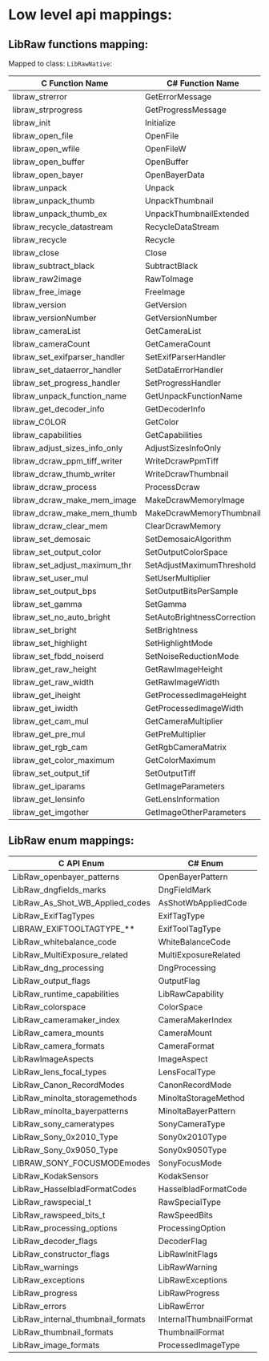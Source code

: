 # Low level api mappings:

## LibRaw functions mapping:
Mapped to class: `LibRawNative`:

| C Function Name               | C# Function Name            |
| ----------------------------- | --------------------------- |
| libraw_strerror               | GetErrorMessage             |
| libraw_strprogress            | GetProgressMessage          |
| libraw_init                   | Initialize                  |
| libraw_open_file              | OpenFile                    |
| libraw_open_wfile             | OpenFileW                   |
| libraw_open_buffer            | OpenBuffer                  |
| libraw_open_bayer             | OpenBayerData               |
| libraw_unpack                 | Unpack                      |
| libraw_unpack_thumb           | UnpackThumbnail             |
| libraw_unpack_thumb_ex        | UnpackThumbnailExtended     |
| libraw_recycle_datastream     | RecycleDataStream           |
| libraw_recycle                | Recycle                     |
| libraw_close                  | Close                       |
| libraw_subtract_black         | SubtractBlack               |
| libraw_raw2image              | RawToImage                  |
| libraw_free_image             | FreeImage                   |
| libraw_version                | GetVersion                  |
| libraw_versionNumber          | GetVersionNumber            |
| libraw_cameraList             | GetCameraList               |
| libraw_cameraCount            | GetCameraCount              |
| libraw_set_exifparser_handler | SetExifParserHandler        |
| libraw_set_dataerror_handler  | SetDataErrorHandler         |
| libraw_set_progress_handler   | SetProgressHandler          |
| libraw_unpack_function_name   | GetUnpackFunctionName       |
| libraw_get_decoder_info       | GetDecoderInfo              |
| libraw_COLOR                  | GetColor                    |
| libraw_capabilities           | GetCapabilities             |
| libraw_adjust_sizes_info_only | AdjustSizesInfoOnly         |
| libraw_dcraw_ppm_tiff_writer  | WriteDcrawPpmTiff           |
| libraw_dcraw_thumb_writer     | WriteDcrawThumbnail         |
| libraw_dcraw_process          | ProcessDcraw                |
| libraw_dcraw_make_mem_image   | MakeDcrawMemoryImage        |
| libraw_dcraw_make_mem_thumb   | MakeDcrawMemoryThumbnail    |
| libraw_dcraw_clear_mem        | ClearDcrawMemory            |
| libraw_set_demosaic           | SetDemosaicAlgorithm        |
| libraw_set_output_color       | SetOutputColorSpace         |
| libraw_set_adjust_maximum_thr | SetAdjustMaximumThreshold   |
| libraw_set_user_mul           | SetUserMultiplier           |
| libraw_set_output_bps         | SetOutputBitsPerSample      |
| libraw_set_gamma              | SetGamma                    |
| libraw_set_no_auto_bright     | SetAutoBrightnessCorrection |
| libraw_set_bright             | SetBrightness               |
| libraw_set_highlight          | SetHighlightMode            |
| libraw_set_fbdd_noiserd       | SetNoiseReductionMode       |
| libraw_get_raw_height         | GetRawImageHeight           |
| libraw_get_raw_width          | GetRawImageWidth            |
| libraw_get_iheight            | GetProcessedImageHeight     |
| libraw_get_iwidth             | GetProcessedImageWidth      |
| libraw_get_cam_mul            | GetCameraMultiplier         |
| libraw_get_pre_mul            | GetPreMultiplier            |
| libraw_get_rgb_cam            | GetRgbCameraMatrix          |
| libraw_get_color_maximum      | GetColorMaximum             |
| libraw_set_output_tif         | SetOutputTiff               |
| libraw_get_iparams            | GetImageParameters          |
| libraw_get_lensinfo           | GetLensInformation          |
| libraw_get_imgother           | GetImageOtherParameters     |

## LibRaw enum mappings:
| C API Enum                        | C# Enum                 |
| --------------------------------- | ----------------------- |
| LibRaw_openbayer_patterns         | OpenBayerPattern        |
| LibRaw_dngfields_marks            | DngFieldMark            |
| LibRaw_As_Shot_WB_Applied_codes   | AsShotWbAppliedCode     |
| LibRaw_ExifTagTypes               | ExifTagType             |
| LIBRAW_EXIFTOOLTAGTYPE_**         | ExifToolTagType         |
| LibRaw_whitebalance_code          | WhiteBalanceCode        |
| LibRaw_MultiExposure_related      | MultiExposureRelated    |
| LibRaw_dng_processing             | DngProcessing           |
| LibRaw_output_flags               | OutputFlag              |
| LibRaw_runtime_capabilities       | LibRawCapability        |
| LibRaw_colorspace                 | ColorSpace              |
| LibRaw_cameramaker_index          | CameraMakerIndex        |
| LibRaw_camera_mounts              | CameraMount             |
| LibRaw_camera_formats             | CameraFormat            |
| LibRawImageAspects                | ImageAspect             |
| LibRaw_lens_focal_types           | LensFocalType           |
| LibRaw_Canon_RecordModes          | CanonRecordMode         |
| LibRaw_minolta_storagemethods     | MinoltaStorageMethod    |
| LibRaw_minolta_bayerpatterns      | MinoltaBayerPattern     |
| LibRaw_sony_cameratypes           | SonyCameraType          |
| LibRaw_Sony_0x2010_Type           | Sony0x2010Type          |
| LibRaw_Sony_0x9050_Type           | Sony0x9050Type          |
| LIBRAW_SONY_FOCUSMODEmodes        | SonyFocusMode           |
| LibRaw_KodakSensors               | KodakSensor             |
| LibRaw_HasselbladFormatCodes      | HasselbladFormatCode    |
| LibRaw_rawspecial_t               | RawSpecialType          |
| LibRaw_rawspeed_bits_t            | RawSpeedBits            |
| LibRaw_processing_options         | ProcessingOption        |
| LibRaw_decoder_flags              | DecoderFlag             |
| LibRaw_constructor_flags          | LibRawInitFlags         |
| LibRaw_warnings                   | LibRawWarning           |
| LibRaw_exceptions                 | LibRawExceptions        |
| LibRaw_progress                   | LibRawProgress          |
| LibRaw_errors                     | LibRawError             |
| LibRaw_internal_thumbnail_formats | InternalThumbnailFormat |
| LibRaw_thumbnail_formats          | ThumbnailFormat         |
| LibRaw_image_formats              | ProcessedImageType      |